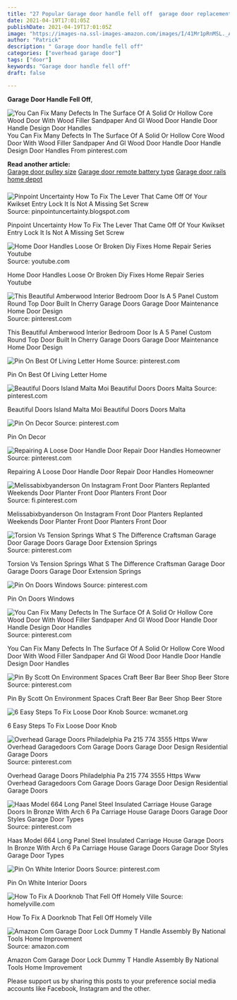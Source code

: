 ```yaml
---
title: "27 Popular Garage door handle fell off  garage door replacement"
date: 2021-04-19T17:01:05Z
publishDate: 2021-04-19T17:01:05Z
image: "https://images-na.ssl-images-amazon.com/images/I/41Mr1pRnMSL._AC_UL600_SR600,600_.jpg"
author: "Patrick"
description: " Garage door handle fell off"
categories: ["overhead garage door"]
tags: ["door"]
keywords: "Garage door handle fell off"
draft: false

---
```

<!-- Head tag Code -->
**Garage Door Handle Fell Off**, 

![You Can Fix Many Defects In The Surface Of A Solid Or Hollow Core Wood Door With Wood Filler Sandpaper And Gl Wood Door Handle Door Handle Design Door Handles](https://i.pinimg.com/736x/be/8d/15/be8d157e92ca389d9bacb4ebe4d5557e.jpg "You Can Fix Many Defects In The Surface Of A Solid Or Hollow Core Wood Door With Wood Filler Sandpaper And Gl Wood Door Handle Door Handle Design Door Handles")
You Can Fix Many Defects In The Surface Of A Solid Or Hollow Core Wood Door With Wood Filler Sandpaper And Gl Wood Door Handle Door Handle Design Door Handles From pinterest.com

**Read another article:**  
[Garage door pulley size](/garage-door-pulley-size/)
[Garage door remote battery type](/garage-door-remote-battery-type/)
[Garage door rails home depot](/garage-door-rails-home-depot/)




### 

 


![Pinpoint Uncertainty How To Fix The Lever That Came Off Of Your Kwikset Entry Lock It Is Not A Missing Set Screw](http://1.bp.blogspot.com/-mE49Xl53Pz0/VekwgXe_AzI/AAAAAAAADfI/pETP1tZLtm4/s1600/DSCN5688.jpg "Pinpoint Uncertainty How To Fix The Lever That Came Off Of Your Kwikset Entry Lock It Is Not A Missing Set Screw")
Source: pinpointuncertainty.blogspot.com

Pinpoint Uncertainty How To Fix The Lever That Came Off Of Your Kwikset Entry Lock It Is Not A Missing Set Screw  

![Home Door Handles Loose Or Broken Diy Fixes Home Repair Series Youtube](https://i.ytimg.com/vi/J5RVUCDuB4U/maxresdefault.jpg "Home Door Handles Loose Or Broken Diy Fixes Home Repair Series Youtube")
Source: youtube.com

Home Door Handles Loose Or Broken Diy Fixes Home Repair Series Youtube  

![This Beautiful Amberwood Interior Bedroom Door Is A 5 Panel Custom Round Top Door Built In Cherry Garage Doors Garage Door Maintenance Home Door Design](https://i.pinimg.com/originals/55/09/3b/55093b80c2347c9d82c75198c9319f61.jpg "This Beautiful Amberwood Interior Bedroom Door Is A 5 Panel Custom Round Top Door Built In Cherry Garage Doors Garage Door Maintenance Home Door Design")
Source: pinterest.com

This Beautiful Amberwood Interior Bedroom Door Is A 5 Panel Custom Round Top Door Built In Cherry Garage Doors Garage Door Maintenance Home Door Design  

![Pin On Best Of Living Letter Home](https://i.pinimg.com/originals/24/05/e4/2405e477ab4faeda0a288c89ba0ba0e9.png "Pin On Best Of Living Letter Home")
Source: pinterest.com

Pin On Best Of Living Letter Home  

![Beautiful Doors Island Malta Moi Beautiful Doors Doors Malta](https://i.pinimg.com/originals/e8/5b/b0/e85bb0fb8f3949651549c342ef050c21.jpg "Beautiful Doors Island Malta Moi Beautiful Doors Doors Malta")
Source: pinterest.com

Beautiful Doors Island Malta Moi Beautiful Doors Doors Malta  

![Pin On Decor](https://i.pinimg.com/originals/df/d4/f4/dfd4f4e16ca1eacbfe34caca183e7f67.jpg "Pin On Decor")
Source: pinterest.com

Pin On Decor  

![Repairing A Loose Door Handle Door Repair Door Handles Homeowner](https://i.pinimg.com/736x/58/1f/ee/581fee04168366d4cc9a22287e12c532--do-it-yourself-projects-the-family-handyman.jpg "Repairing A Loose Door Handle Door Repair Door Handles Homeowner")
Source: pinterest.com

Repairing A Loose Door Handle Door Repair Door Handles Homeowner  

![Melissabixbyanderson On Instagram Front Door Planters Replanted Weekends Door Planter Front Door Planters Front Door](https://i.pinimg.com/originals/b0/ed/57/b0ed57f9a45fdb818440c821b000383b.jpg "Melissabixbyanderson On Instagram Front Door Planters Replanted Weekends Door Planter Front Door Planters Front Door")
Source: fi.pinterest.com

Melissabixbyanderson On Instagram Front Door Planters Replanted Weekends Door Planter Front Door Planters Front Door  

![Torsion Vs Tension Springs What S The Difference Craftsman Garage Door Garage Doors Garage Door Extension Springs](https://i.pinimg.com/originals/fc/83/1c/fc831c29cfb0bf1b7aadc60b560c2807.jpg "Torsion Vs Tension Springs What S The Difference Craftsman Garage Door Garage Doors Garage Door Extension Springs")
Source: pinterest.com

Torsion Vs Tension Springs What S The Difference Craftsman Garage Door Garage Doors Garage Door Extension Springs  

![Pin On Doors Windows](https://i.pinimg.com/736x/eb/0f/23/eb0f232f4da1e8f12bd6651604831daa--garage-door-repair-garage-doors.jpg "Pin On Doors Windows")
Source: pinterest.com

Pin On Doors Windows  

![You Can Fix Many Defects In The Surface Of A Solid Or Hollow Core Wood Door With Wood Filler Sandpaper And Gl Wood Door Handle Door Handle Design Door Handles](https://i.pinimg.com/736x/be/8d/15/be8d157e92ca389d9bacb4ebe4d5557e.jpg "You Can Fix Many Defects In The Surface Of A Solid Or Hollow Core Wood Door With Wood Filler Sandpaper And Gl Wood Door Handle Door Handle Design Door Handles")
Source: pinterest.com

You Can Fix Many Defects In The Surface Of A Solid Or Hollow Core Wood Door With Wood Filler Sandpaper And Gl Wood Door Handle Door Handle Design Door Handles  

![Pin By Scott On Environment Spaces Craft Beer Bar Beer Shop Beer Store](https://i.pinimg.com/originals/2a/40/83/2a4083d3c31b683426af618373e68bcd.jpg "Pin By Scott On Environment Spaces Craft Beer Bar Beer Shop Beer Store")
Source: pinterest.com

Pin By Scott On Environment Spaces Craft Beer Bar Beer Shop Beer Store  

![6 Easy Steps To Fix Loose Door Knob](https://www.wcmanet.org/wp-content/uploads/2020/07/6-Easy-Steps-to-Fix-Loose-Door-Knob.jpg "6 Easy Steps To Fix Loose Door Knob")
Source: wcmanet.org

6 Easy Steps To Fix Loose Door Knob  

![Overhead Garage Doors Philadelphia Pa 215 774 3555 Https Www Overhead Garagedoors Com Garage Doors Garage Door Design Residential Garage Doors](https://i.pinimg.com/originals/d9/3b/f9/d93bf94a7e733ea861520fa6d8541768.jpg "Overhead Garage Doors Philadelphia Pa 215 774 3555 Https Www Overhead Garagedoors Com Garage Doors Garage Door Design Residential Garage Doors")
Source: pinterest.com

Overhead Garage Doors Philadelphia Pa 215 774 3555 Https Www Overhead Garagedoors Com Garage Doors Garage Door Design Residential Garage Doors  

![Haas Model 664 Long Panel Steel Insulated Carriage House Garage Doors In Bronze With Arch 6 Pa Carriage House Garage Doors Garage Door Styles Garage Door Types](https://i.pinimg.com/originals/55/b9/a1/55b9a161a3510ba7081878c9db4f13f4.jpg "Haas Model 664 Long Panel Steel Insulated Carriage House Garage Doors In Bronze With Arch 6 Pa Carriage House Garage Doors Garage Door Styles Garage Door Types")
Source: pinterest.com

Haas Model 664 Long Panel Steel Insulated Carriage House Garage Doors In Bronze With Arch 6 Pa Carriage House Garage Doors Garage Door Styles Garage Door Types  

![Pin On White Interior Doors](https://i.pinimg.com/originals/0a/85/16/0a851676e90db7ad483a338d3fc22890.png "Pin On White Interior Doors")
Source: pinterest.com

Pin On White Interior Doors  

![How To Fix A Doorknob That Fell Off Homely Ville](https://homelyville.com/wp-content/uploads/2020/12/broken-doorknob-falling-off.jpg "How To Fix A Doorknob That Fell Off Homely Ville")
Source: homelyville.com

How To Fix A Doorknob That Fell Off Homely Ville  

![Amazon Com Garage Door Lock Dummy T Handle Assembly By National Tools Home Improvement](https://images-na.ssl-images-amazon.com/images/I/41Mr1pRnMSL._AC_UL600_SR600,600_.jpg "Amazon Com Garage Door Lock Dummy T Handle Assembly By National Tools Home Improvement")
Source: amazon.com

Amazon Com Garage Door Lock Dummy T Handle Assembly By National Tools Home Improvement  

Please support us by sharing this posts to your preference social media accounts like Facebook, Instagram and the other.

